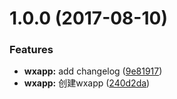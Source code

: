 <a name="1.0.0"></a>
# 1.0.0 (2017-08-10)


### Features

* **wxapp:** add changelog ([9e81917](https://github.com/pfan123/wxapp/commit/9e81917))
* **wxapp:** 创建wxapp ([240d2da](https://github.com/pfan123/wxapp/commit/240d2da))



